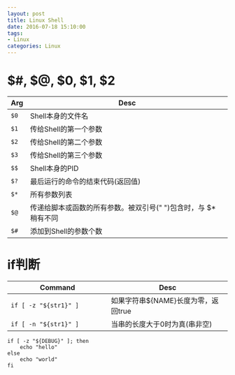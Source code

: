 ```yaml
---
layout: post
title: Linux Shell
date: 2016-07-18 15:10:00
tags:
- Linux
categories: Linux
---
```




# $#, $@, $0, $1, $2

|        Arg        |           Desc                       |
| ----------------- | ------------------------------------ |
| `$0`              | Shell本身的文件名                     |
| `$1`              | 传给Shell的第一个参数                 |
| `$2`              | 传给Shell的第二个参数                 |
| `$3`              | 传给Shell的第三个参数                 |
| `$$`              | Shell本身的PID                       |
| `$?`              | 最后运行的命令的结束代码(返回值)       |
| `$*`              | 所有参数列表                         |
| `$@`              | 传递给脚本或函数的所有参数。被双引号(" ")包含时，与 $* 稍有不同 |
| `$#`              | 添加到Shell的参数个数                 |


# if判断
|                  Command                   |                     Desc                          |
| ------------------------------------------ | ------------------------------------------------- |
| `if [ -z "${str1}" ]`                      | 如果字符串${NAME}长度为零，返回true                 |
| `if [ -n "${str1}" ]`　　　　　             | 当串的长度大于0时为真(串非空)                       |



```shell
if [ -z "${DEBUG}" ]; then
    echo "hello"
else
    echo "world"
fi
```

